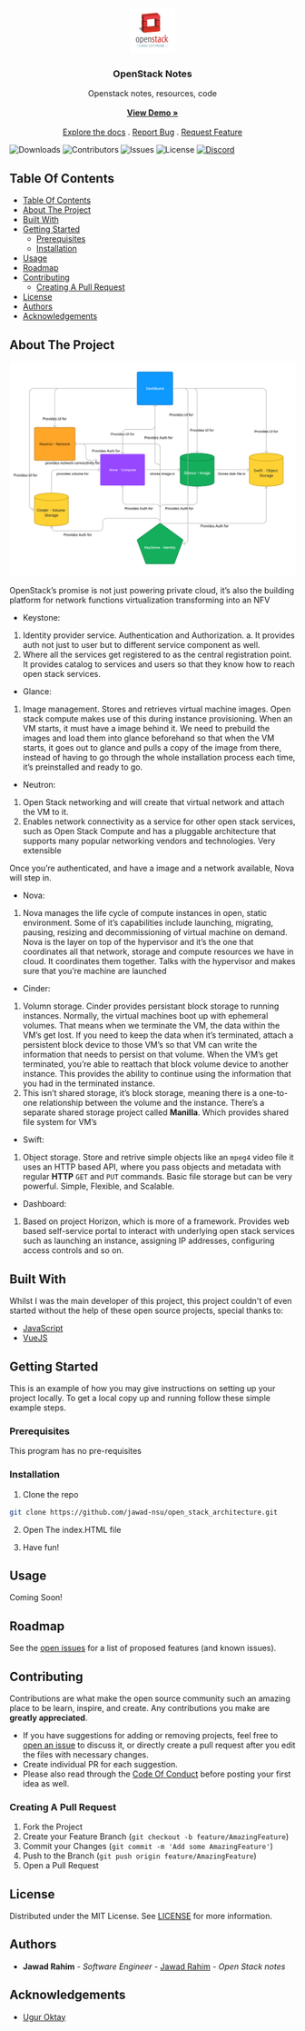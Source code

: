 <br/>
<p align="center">
  <a href="https://github.com/jawad-nsu/open_stack_architecture">
    <img src="images/logo.png" alt="Logo" width="80" height="80">
  </a>

  <h3 align="center">OpenStack Notes</h3>

  <p align="center">
    Openstack notes, resources, code
    <br/>
    <br/>
    <a href="https://github.com/jawad-nsu/open_stack_architecture"><strong>View Demo »</strong></a>
    <br/>
    <br/>
    <a href="https://github.com/jawad-nsu/open_stack_architecture">Explore the docs</a>
    .
    <a href="https://github.com/jawad-nsu/open_stack_architecture/issues">Report Bug</a>
    .
    <a href="https://github.com/jawad-nsu/open_stack_architecture/issues">Request Feature</a>
  </p>
</p>

![Downloads](https://img.shields.io/github/downloads/ShaanCoding/ReadME-Generator/total) ![Contributors](https://img.shields.io/github/contributors/ShaanCoding/ReadME-Generator?color=dark-green) ![Issues](https://img.shields.io/github/issues/ShaanCoding/ReadME-Generator) ![License](https://img.shields.io/github/license/ShaanCoding/ReadME-Generator) [![Discord](https://img.shields.io/discord/199663269106024449)](https://discord.gg/6Kf422a)

## Table Of Contents

- [Table Of Contents](#table-of-contents)
- [About The Project](#about-the-project)
- [Built With](#built-with)
- [Getting Started](#getting-started)
  - [Prerequisites](#prerequisites)
  - [Installation](#installation)
- [Usage](#usage)
- [Roadmap](#roadmap)
- [Contributing](#contributing)
  - [Creating A Pull Request](#creating-a-pull-request)
- [License](#license)
- [Authors](#authors)
- [Acknowledgements](#acknowledgements)

## About The Project

![Architectural Diagram](images/openstack_diagram.png)

OpenStack’s promise is not just powering private cloud, it’s also the building platform for network functions virtualization transforming into an NFV

- Keystone:

1. Identity provider service. Authentication and Authorization.
   a. It provides auth not just to user but to different service component as well.
2. Where all the services get registered to as the central registration point. It provides catalog to services and users so that they know how to reach open stack services.

- Glance:

1. Image management. Stores and retrieves virtual machine images. Open stack compute makes use of this during instance provisioning. When an VM starts, it must have a image behind it. We need to prebuild the images and load them into glance beforehand so that when the VM starts, it goes out to glance and pulls a copy of the image from there, instead of having to go through the whole installation process each time, it’s preinstalled and ready to go.

- Neutron:

1. Open Stack networking and will create that virtual network and attach the VM to it.
2. Enables network connectivity as a service for other open stack services, such as Open Stack Compute and has a pluggable architecture that supports many popular networking vendors and technologies. Very extensible

Once you’re authenticated, and have a image and a network available, Nova will step in.

- Nova:

1. Nova manages the life cycle of compute instances in open, static environment. Some of it’s capabilities include launching, migrating, pausing, resizing and decommissioning of virtual machine on demand. Nova is the layer on top of the hypervisor and it’s the one that coordinates all that network, storage and compute resources we have in cloud. It coordinates them together. Talks with the hypervisor and makes sure that you’re machine are launched

- Cinder:

1. Volumn storage. Cinder provides persistant block storage to running instances. Normally, the virtual machines boot up with ephemeral volumes. That means when we terminate the VM, the data within the VM’s get lost. If you need to keep the data when it’s terminated, attach a persistent block device to those VM’s so that VM can write the information that needs to persist on that volume. When the VM’s get terminated, you’re able to reattach that block volume device to another instance. This provides the ability to continue using the information that you had in the terminated instance.
2. This isn’t shared storage, it’s block storage, meaning there is a one-to-one relationship between the volume and the instance. There’s a separate shared storage project called **Manilla**. Which provides shared file system for VM’s

- Swift:

1. Object storage. Store and retrive simple objects like an `mpeg4` video file it uses an HTTP based API, where you pass objects and metadata with regular **HTTP** `GET` and `PUT` commands. Basic file storage but can be very powerful. Simple, Flexible, and Scalable.

- Dashboard:

1. Based on project Horizon, which is more of a framework. Provides web based self-service portal to interact with underlying open stack services such as launching an instance, assigning IP addresses, configuring access controls and so on.

## Built With

Whilst I was the main developer of this project, this project couldn't of even started without the help of these open source projects, special thanks to:

- [JavaScript](https://www.javascript.com/)
- [VueJS](https://vuejs.org/)

## Getting Started

This is an example of how you may give instructions on setting up your project locally.
To get a local copy up and running follow these simple example steps.

### Prerequisites

This program has no pre-requisites

### Installation

1. Clone the repo

```sh
git clone https://github.com/jawad-nsu/open_stack_architecture.git
```

2. Open The index.HTML file

3. Have fun!

## Usage

Coming Soon!

## Roadmap

See the [open issues](https://github.com/jawad-nsu/open_stack_architecture/issues) for a list of proposed features (and known issues).

## Contributing

Contributions are what make the open source community such an amazing place to be learn, inspire, and create. Any contributions you make are **greatly appreciated**.

- If you have suggestions for adding or removing projects, feel free to [open an issue](https://github.com/jawad-nsu/open_stack_architecture/issues/new) to discuss it, or directly create a pull request after you edit the files with necessary changes.
- Create individual PR for each suggestion.
- Please also read through the [Code Of Conduct](https://github.com/jawad-nsu/open_stack_architecture/blob/main/CODE_OF_CONDUCT.md) before posting your first idea as well.

### Creating A Pull Request

1. Fork the Project
2. Create your Feature Branch (`git checkout -b feature/AmazingFeature`)
3. Commit your Changes (`git commit -m 'Add some AmazingFeature'`)
4. Push to the Branch (`git push origin feature/AmazingFeature`)
5. Open a Pull Request

## License

Distributed under the MIT License. See [LICENSE](https://github.com/jawad-nsu/open_stack_architecture/blob/main/LICENSE.md) for more information.

## Authors

- **Jawad Rahim** - _Software Engineer_ - [Jawad Rahim](https://github.com/jawad-nsu) - _Open Stack notes_

## Acknowledgements

- [Ugur Oktay](https://github.com/uguroktay)
